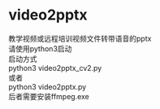 # video2pptx
教学视频或远程培训视频文件转带语音的pptx<br/>
请使用python3启动<br/>
启动方式<br/>
python3 video2pptx_cv2.py<br/>
或者<br/>
python3 video2pptx.py<br/>
后者需要安装ffmpeg.exe<br/>
